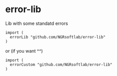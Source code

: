 # error-lib
Lib with some standatd errors

```
import (
  errorLib "github.com/NGRsoftlab/error-lib"
)
```

or (if you want ^^)

```
import (
  errorCustom "github.com/NGRsoftlab/error-lib"
)
```
